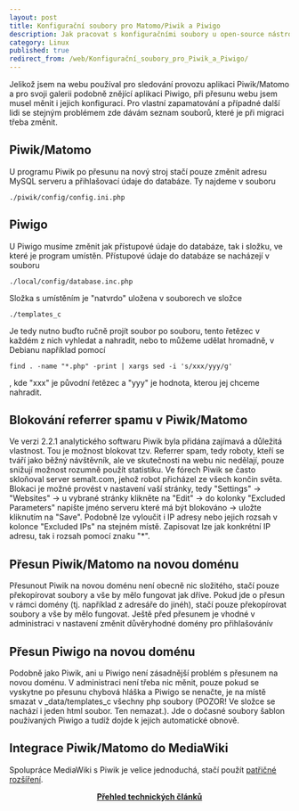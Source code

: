 ```yaml
---
layout: post
title: Konfigurační soubory pro Matomo/Piwik a Piwigo
description: Jak pracovat s konfiguračními soubory u open-source nástroje na měření návštěvnosti Matomo/Piwik a svbobodné webové galeri Piwigo
category: Linux
published: true
redirect_from: /web/Konfigurační_soubory_pro_Piwik_a_Piwigo/
---
```


Jelikož jsem na webu používal pro sledování provozu aplikaci Piwik/Matomo a pro svoji galerii podobně znějící aplikaci Piwigo, při přesunu webu jsem musel měnit i jejich konfiguraci. Pro vlastní zapamatování a případné další lidi se stejným problémem zde dávám seznam souborů, které je při migraci třeba změnit.

## Piwik/Matomo

U programu Piwik po přesunu na nový stroj stačí pouze změnit adresu MySQL serveru a přihlašovací údaje do databáze. Ty najdeme v souboru
```
./piwik/config/config.ini.php
```
## Piwigo

U Piwigo musíme změnit jak přístupové údaje do databáze, tak i složku, ve které je program umístěn. Přístupové údaje do databáze se nacházejí v souboru
```
./local/config/database.inc.php
```
Složka s umístěním je "natvrdo" uložena v souborech ve složce
```
./templates_c
```
Je tedy nutno buďto ručně projít soubor po souboru, tento řetězec v každém z nich vyhledat a nahradit, nebo to můžeme udělat hromadně, v Debianu například pomocí
```
find . -name "*.php" -print | xargs sed -i 's/xxx/yyy/g'
```
, kde "xxx" je původní řetězec a "yyy" je hodnota, kterou jej chceme nahradit.
## Blokování referrer spamu v Piwik/Matomo

Ve verzi 2.2.1 analytického softwaru Piwik byla přidána zajímavá a důležitá vlastnost. Tou je možnost blokovat tzv. Referrer spam, tedy roboty, kteří se tváří jako běžný návštěvník, ale ve skutečnosti na webu nic nedělají, pouze snižují možnost rozumně použít statistiku. Ve fórech Piwik se často skloňoval server semalt.com, jehož robot přicházel ze všech končin světa. Blokaci je možné provést v nastavení vaší stránky, tedy "Settings" -> "Websites" -> u vybrané stránky klikněte na "Edit" -> do kolonky "Excluded Parameters" napište jméno serveru které má být blokováno -> uložte kliknutím na "Save". Podobně lze vyloučit i IP adresy nebo jejich rozsah v kolonce "Excluded IPs" na stejném místě. Zapisovat lze jak konkrétní IP adresu, tak i rozsah pomocí znaku "*".
## Přesun Piwik/Matomo na novou doménu

Přesunout Piwik na novou doménu není obecně nic složitého, stačí pouze překopírovat soubory a vše by mělo fungovat jak dříve. Pokud jde o přesun v rámci domény (tj. například z adresáře do jinéh), stačí pouze překopírovat soubory a vše by mělo fungovat. Ještě před přesunem je vhodné v administraci v nastavení změnit důvěryhodné domény pro přihlašovánív
## Přesun Piwigo na novou doménu

Podobně jako Piwik, ani u Piwigo není zásadnější problém s přesunem na novou doménu. V administraci není třeba nic měnit, pouze pokud se vyskytne po přesunu chybová hláška a Piwigo se nenačte, je na místě smazat v _data/templates_c všechny php soubory (POZOR! Ve složce se nachází i jeden html soubor. Ten nemazat.). Jde o dočasné soubory šablon používaných Piwigo a tudíž dojde k jejich automatické obnově.
## Integrace Piwik/Matomo do MediaWiki

Spolupráce MediaWiki s Piwik je velice jednoduchá, stačí použít [patřičné rozšíření](https://www.mediawiki.org/wiki/Extension:Matomo).

<center><b><a href="../">Přehled technických článků</a></b></center>
